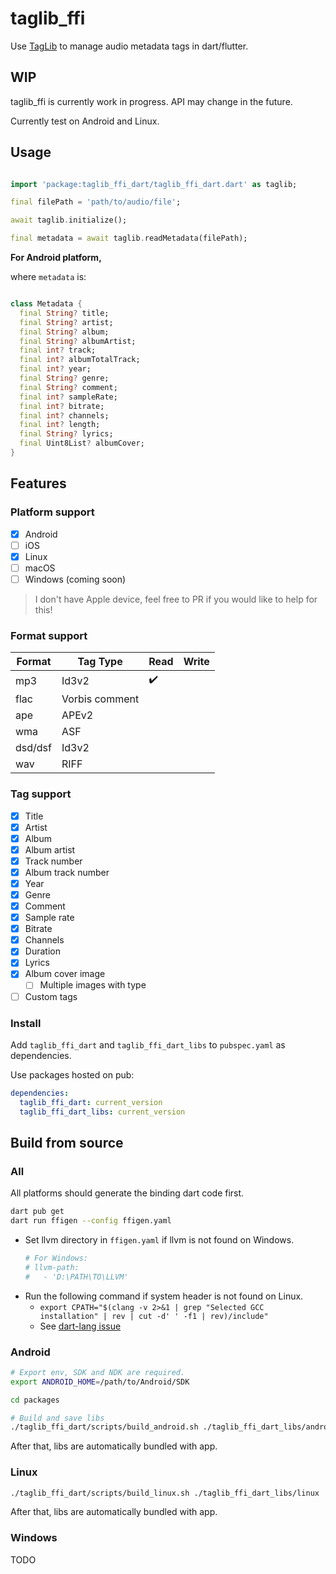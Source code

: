 # taglib_ffi

Use [TagLib](https://taglib.org/) to manage audio metadata tags in dart/flutter.

## WIP

taglib_ffi is currently work in progress. API may change in the future.

Currently test on Android and Linux.

## Usage

``` dart

import 'package:taglib_ffi_dart/taglib_ffi_dart.dart' as taglib;

final filePath = 'path/to/audio/file';

await taglib.initialize();

final metadata = await taglib.readMetadata(filePath);

```

**For Android platform,**

where `metadata` is:

``` dart

class Metadata {
  final String? title;
  final String? artist;
  final String? album;
  final String? albumArtist;
  final int? track;
  final int? albumTotalTrack;
  final int? year;
  final String? genre;
  final String? comment;
  final int? sampleRate;
  final int? bitrate;
  final int? channels;
  final int? length;
  final String? lyrics;
  final Uint8List? albumCover;
}

```

## Features

### Platform support

* [x] Android
* [ ] iOS
* [x] Linux
* [ ] macOS
* [ ] Windows (coming soon)

> I don't have Apple device, feel free to PR if you would like to help for this!

### Format support

| Format  | Tag Type       | Read | Write |
|---------|----------------|------|-------|
| mp3     | Id3v2          |  ✔️  |       |
| flac    | Vorbis comment |      |       |
| ape     | APEv2          |      |       |
| wma     | ASF            |      |       |
| dsd/dsf | Id3v2          |      |       |
| wav     | RIFF           |      |       |

### Tag support

* [x] Title
* [x] Artist
* [x] Album
* [x] Album artist
* [x] Track number
* [x] Album track number
* [x] Year
* [x] Genre
* [x] Comment
* [x] Sample rate
* [x] Bitrate
* [x] Channels
* [x] Duration
* [x] Lyrics
* [x] Album cover image
  * [ ] Multiple images with type
* [ ] Custom tags

### Install

Add `taglib_ffi_dart` and `taglib_ffi_dart_libs` to `pubspec.yaml` as dependencies.

Use packages hosted on pub:

```yaml
dependencies:
  taglib_ffi_dart: current_version
  taglib_ffi_dart_libs: current_version
```

## Build from source

### All

All platforms should generate the binding dart code first.
```bash
dart pub get
dart run ffigen --config ffigen.yaml
```

* Set llvm directory in `ffigen.yaml` if llvm is not found on Windows.
  ```yaml
  # For Windows:
  # llvm-path:
  #   - 'D:\PATH\TO\LLVM'
  ```
* Run the following command if system header is not found on Linux.
  * `export CPATH="$(clang -v 2>&1 | grep "Selected GCC installation" | rev | cut -d' ' -f1 | rev)/include"`
  * See [dart-lang issue](https://github.com/dart-lang/native/issues/338#issuecomment-1813390726)

### Android

```bash
# Export env, SDK and NDK are required.
export ANDROID_HOME=/path/to/Android/SDK

cd packages

# Build and save libs
./taglib_ffi_dart/scripts/build_android.sh ./taglib_ffi_dart_libs/android/src/main/jniLibs
```

After that, libs are automatically bundled with app.

### Linux

```bash
./taglib_ffi_dart/scripts/build_linux.sh ./taglib_ffi_dart_libs/linux
```

After that, libs are automatically bundled with app.

### Windows

TODO
